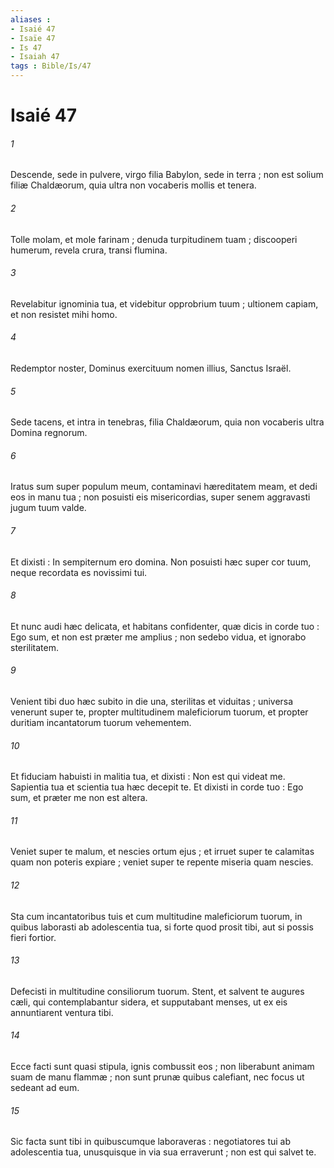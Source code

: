 ```yaml
---
aliases : 
- Isaié 47
- Isaïe 47
- Is 47
- Isaiah 47
tags : Bible/Is/47
---
```


# Isaié 47

###### 1
Descende, sede in pulvere, virgo filia Babylon, sede in terra ; non est solium filiæ Chaldæorum, quia ultra non vocaberis mollis et tenera.
###### 2
Tolle molam, et mole farinam ; denuda turpitudinem tuam ; discooperi humerum, revela crura, transi flumina.
###### 3
Revelabitur ignominia tua, et videbitur opprobrium tuum ; ultionem capiam, et non resistet mihi homo.
###### 4
Redemptor noster, Dominus exercituum nomen illius, Sanctus Israël.
###### 5
Sede tacens, et intra in tenebras, filia Chaldæorum, quia non vocaberis ultra Domina regnorum.
###### 6
Iratus sum super populum meum, contaminavi hæreditatem meam, et dedi eos in manu tua ; non posuisti eis misericordias, super senem aggravasti jugum tuum valde.
###### 7
Et dixisti : In sempiternum ero domina. Non posuisti hæc super cor tuum, neque recordata es novissimi tui.
###### 8
Et nunc audi hæc delicata, et habitans confidenter, quæ dicis in corde tuo : Ego sum, et non est præter me amplius ; non sedebo vidua, et ignorabo sterilitatem.
###### 9
Venient tibi duo hæc subito in die una, sterilitas et viduitas ; universa venerunt super te, propter multitudinem maleficiorum tuorum, et propter duritiam incantatorum tuorum vehementem.
###### 10
Et fiduciam habuisti in malitia tua, et dixisti : Non est qui videat me. Sapientia tua et scientia tua hæc decepit te. Et dixisti in corde tuo : Ego sum, et præter me non est altera.
###### 11
Veniet super te malum, et nescies ortum ejus ; et irruet super te calamitas quam non poteris expiare ; veniet super te repente miseria quam nescies.
###### 12
Sta cum incantatoribus tuis et cum multitudine maleficiorum tuorum, in quibus laborasti ab adolescentia tua, si forte quod prosit tibi, aut si possis fieri fortior.
###### 13
Defecisti in multitudine consiliorum tuorum. Stent, et salvent te augures cæli, qui contemplabantur sidera, et supputabant menses, ut ex eis annuntiarent ventura tibi.
###### 14
Ecce facti sunt quasi stipula, ignis combussit eos ; non liberabunt animam suam de manu flammæ ; non sunt prunæ quibus calefiant, nec focus ut sedeant ad eum.
###### 15
Sic facta sunt tibi in quibuscumque laboraveras : negotiatores tui ab adolescentia tua, unusquisque in via sua erraverunt ; non est qui salvet te.
